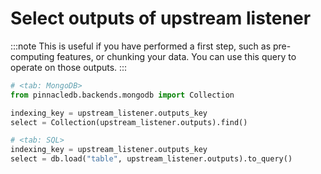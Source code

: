 # Select outputs of upstream listener

:::note
This is useful if you have performed a first step, such as pre-computing 
features, or chunking your data. You can use this query to 
operate on those outputs.
:::


```python
# <tab: MongoDB>
from pinnacledb.backends.mongodb import Collection

indexing_key = upstream_listener.outputs_key
select = Collection(upstream_listener.outputs).find()
```


```python
# <tab: SQL>
indexing_key = upstream_listener.outputs_key
select = db.load("table", upstream_listener.outputs).to_query()
```
